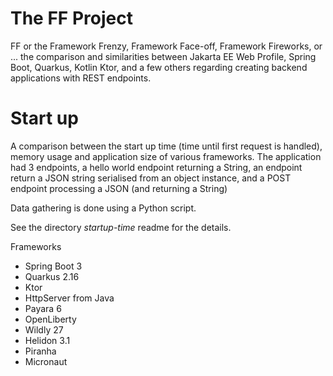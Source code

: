 # The FF Project

FF or the Framework Frenzy, Framework Face-off, Framework Fireworks, or ... the comparison and similarities between Jakarta EE Web Profile, Spring Boot, Quarkus, Kotlin Ktor, and a few others regarding creating backend applications with REST endpoints.


# Start up

A comparison between the start up time (time until first request is handled), memory usage and application size of various frameworks.  The application had 3 endpoints, a hello world endpoint returning a String, an endpoint return a JSON string serialised from an object instance, and a POST endpoint processing a JSON (and returning a String)

Data gathering is done using a Python script.

See the directory _startup-time_ readme for the details.

Frameworks

- Spring Boot 3
- Quarkus 2.16
- Ktor 
- HttpServer from Java
- Payara 6
- OpenLiberty
- Wildly 27
- Helidon 3.1
- Piranha
- Micronaut



 